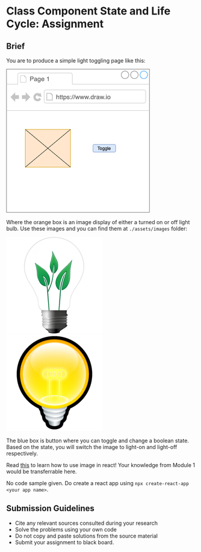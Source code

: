 # Class Component State and Life Cycle: Assignment

## Brief

You are to produce a simple light toggling page like this:

<img src="./assets/images/toggle-light.png" />

Where the orange box is an image display of either a turned on or off light bulb. Use these images and you can find them at `./assets/images` folder:

<img src="./assets/images/light-off.png" >
<img src="./assets/images/light-on.png" >

The blue box is button where you can toggle and change a boolean state. Based on the state, you will switch the image to light-on and light-off respectively.

Read [this](https://betterprogramming.pub/how-to-display-images-in-react-dfe22a66d5e7) to learn how to use image in react! Your knowledge from Module 1 would be transferrable here.

No code sample given. Do create a react app using `npx create-react-app <your app name>`.

## Submission Guidelines

- Cite any relevant sources consulted during your research
- Solve the problems using your own code
- Do not copy and paste solutions from the source material
- Submit your assignment to black board.
